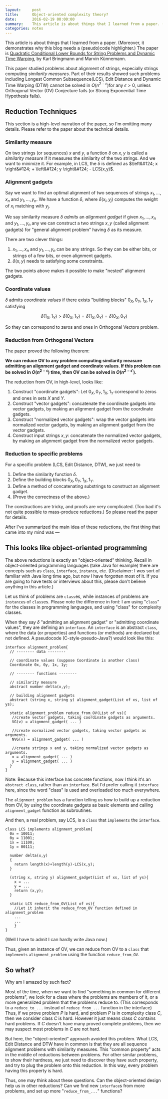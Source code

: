 ```yaml
---
layout:     post
title:      Object-oriented complexity theory?
date:       2016-02-19 00:00:00
summary:    This article is about things that I learned from a paper. (Moreover, it demonstrates why this blog needs a (pseudo)code highlighter.)
categories: notes
---
```




This article is about things that I learned from a paper. (Moreover, it demonstrates why this blog needs a (pseudo)code highlighter.) The paper is [Quadratic Conditional Lower Bounds for String Problems and Dynamic Time Warping](http://arxiv.org/abs/1502.01063), by Karl Bringmann and Marvin Künnemann.

This paper studied problems about alignment of strings, especially strings computing *similarity measures*. Part of their results showed such problems including Longest Common Subsequence(LCS), Edit Distance and Dynamic Time Warping (DTW) cannot be solved in $O(n^{2-\epsilon})​$ for any $\epsilon > 0​$, unless Orthogonal Vector (OV) Conjecture fails (or Strong Exponential Time Hypothesis fails).

## Reduction Techniques

This section is a high-level narration of the paper, so I'm omitting many details. Please refer to the paper about the technical details.

### Similarity measure

On two strings (or sequences) $x$ and $y$, a function $\delta$ on $x,y$ is called a *similarity measure* if it measures the similarity of the two strings. And we want to minimize it. For example, in LCS, the $\delta$ is defined as $\left&#124; x \right&#124; + \left&#124; y \right&#124; - LCS(x,y)$.

### Alignment gadgets

Say we want to find an optimal alignment of two sequences of strings $x_1, \dots, x_n$ and $y_1, \dots, y_n$. We have a function $\delta$, where $\delta(x_i,y_j)$ computes the weight of $x_i$ matching with $y_j$.

We say similarity measure $\delta$ *admits* an *alignment gadget* if given $x_1, \dots, x_n$ and $y_1, \dots, y_n$ any we can construct a two strings $x,y$ (called alignment gadgets) for "general alignment problem" having $\delta$ as its measure.

There are two clever things:

1.  $x_1, \dots, x_n$ and $y_1, \dots, y_n$ can be any strings. So they can be either bits, or strings of a few bits, or even alignment gadgets.
2. $\delta(x,y)$ needs to satisfying some constraints.

The two points above makes it possible to make "nested" alignment gadgets.

### Coordinate values

$\delta$ admits *coordinate values* if there exists "building blocks" $0_X, 0_Y, 1_X, 1_Y$ satisfying

$$\delta(1_X,1_Y) >  \delta(0_X,1_Y) = \delta(1_X,0_Y) = \delta(0_X,0_Y)$$

So they can correspond to zeros and ones in Orthogonal Vectors problem.

### Reduction from Orthogonal Vectors

The paper proved the following theorem:

**We can reduce OV to any problem computing similarity measure admitting an alignment gadget and coordinate values. If this problem can be solved in $O(n^{2-\epsilon})$ time, then OV can be solved in $O(n^{2-\epsilon'})$.**

The reduction from OV, in high-level, looks like:

1. Construct "coordinate gadgets": Let $0_X, 0_Y, 1_X, 1_Y$ correspond to zeros and ones in sets $X$ and $Y$.
2. Construct "vector gadgets": concatenate the coordinate gadgets into vector gadgets, by making an alignment gadget from the coordinate gadgets.
3. Construct "normalized vector gadgets": wrap the vector gadgets into normalized vector gadgets, by making an alignment gadget from the vector gadgets.
4. Construct input strings $x, y$: concatenate the normalized vector gadgets, by making an alignment gadget from the normalized vector gadgets.

### Reduction to specific problems

For a specific problem (LCS, Edit Distance, DTW), we just need to

1. Define the similarity function $\delta$.
2. Define the building blocks $0_X, 0_Y, 1_X, 1_Y$.
3. Define a method of concatenating substrings to construct an alignment gadget.
4. (Prove the correctness of the above.)

The constructions are tricky, and proofs are very complicated. (Too bad it's not quite possible to mass-produce reductions.) So please read the paper for details.

After I've summarized the main idea of these reductions, the first thing that came into my mind was — 

## This looks like object-oriented programming

The above reductions is exactly an "object-oriented" thinking. Recall in object-oriented programming languages (take Java for example) there are concepts such as `class`, `interface`, `instance`, etc. (Disclaimer: I *was* sort of familiar with Java long time ago, but now I have forgotten most of it. If you are going to have tests or interviews about this, please don't believe anything in this article.)

Let us think of problems are `class`es, while instances of problems are `instance`s of `class`es. Please note the difference in font: I am using "`class`" for the classes in programming languages, and using "class" for complexity classes.

When they say $\delta$ "admitting an alignment gadget" or "admitting coordinate values", they are defining an `interface`. An `interface` is an abstract `class`, where the data (or properties) and functions (or methods) are declared but not defined. A pseudocode (C-style-pseudo-Java?) would look like this:

```
interface alignment_problem{
  // -------- data --------
    
  // coordinate values (suppose Coordinate is another class)
  Coordinate 0x, 0y, 1x, 1y;
    
  // -------- functions --------
    
  // similarity measure
  abstract number delta(x,y);
    
  // building alignment gadgets
  abstract (string x, string y) alignment_gadget(List of xs, list of ys);
    
  static alignment_problem reduce_from_OV(List of vs){
   //create vector gadgets, taking coordinate gadgets as arguments.
   VG(v) = alignment_gadget( ... )
        
   //create normalized vector gadgets, taking vector gadgets as arguments.
   NVG(v) = alignment_gadget( ... )
        
   //create strings x and y, taking normalized vector gadgets as arguments.
   x = alignment_gadget( ... )
   y = alignment_gadget( ... )
  }
}
```

Note: Because this interface has concrete functions, now I think it's an `abstract class`, rather than an `interface`. But I'd prefer calling it `interface` here, since the word "class" is used and overloaded too much everywhere.

The `alignment_problem` has a function telling us how to build up a reduction from OV, by using the coordinate gadgets as basic elements and calling `alignment_gadget` function as subroutines.

And then, a real problem, say LCS, is a `class` that `implements` the `interface`.

```
class LCS implements alignment_problem{
  0x = 10011;
  0y = 11001;
  1x = 11100;
  1y = 00111;
  
  number delta(x,y)
  {
    return length(x)+length(y)-LCS(x,y);
  }
  
  (string x, string y) alignment_gadget(List of xs, list of ys){
    x = ...
    y = ...
    return (x,y);
  }
  
  static LCS reduce_from_OV(List of vs){
    //Let it inherit the reduce_from_OV function defined in alignment_problem
    ...
    ...
	}
}
```

(Well I have to admit I can hardly write Java now.)

Thus, given an instance of OV, we can reduce from OV to a `class` that `implements` `alignment_problem` using the function `reduce_from_OV`.

## So what?

Why am I amazed by such fact?

Most of the time, when we want to find "something in common for different problems", we look for a class where the problems are members of it, or a more generalized problem that the problems reduce to. (This corresponds to a `reduce_to_...` instead of `reduce_from_...` function in the interface) Thus, if we prove problem $P$ is hard, and problem $P$ is in complexity class $C$, then we consider class $C$ is hard. However it just means class $C$ contains hard problems. If $C$ doesn't have many proved complete problems, then we may suspect most problems in $C$ are not hard.

But here, the "object-oriented" approach avoided this problem. What LCS, Edit Distance and DTW have in common is that they are all sequence alignment problems with similarity measures. This "common property" acts in the middle of reductions between problems. For other similar problems, to show their hardness, we just need to discover they have such property, and try to plug the problem onto this reduction. In this way, every problem having this property is hard.

Thus, one may think about these questions. Can the object-oriented design help us in other reductions? Can we find new `interface`s from more problems, and set up more "`reduce_from_...`" functions?